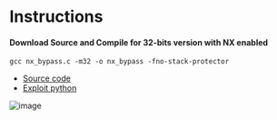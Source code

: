 # Instructions

#### Download Source and Compile for 32-bits version with NX enabled

```
gcc nx_bypass.c -m32 -o nx_bypass -fno-stack-protector
```

* [Source code](https://raw.githubusercontent.com/Vsmzin/pwning/main/buffer_overflow/bypass_nx/nx_bypass.c)
* [Exploit python](https://raw.githubusercontent.com/Vsmzin/pwning/main/buffer_overflow/bypass_nx/exploit_bypass_nx.py)


![image](https://github.com/Vsmzin/pwning/assets/65165845/1598a004-8ba1-4036-9fe6-6b31c729c5ab)

